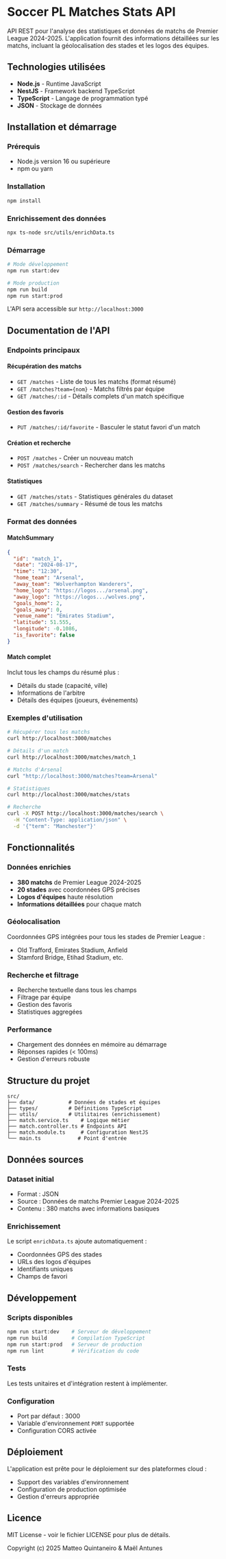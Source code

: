 # Soccer PL Matches Stats API

API REST pour l'analyse des statistiques et données de matchs de Premier League 2024-2025. L'application fournit des informations détaillées sur les matchs, incluant la géolocalisation des stades et les logos des équipes.

## Technologies utilisées

- **Node.js** - Runtime JavaScript
- **NestJS** - Framework backend TypeScript
- **TypeScript** - Langage de programmation typé
- **JSON** - Stockage de données

## Installation et démarrage

### Prérequis
- Node.js version 16 ou supérieure
- npm ou yarn

### Installation
```bash
npm install
```

### Enrichissement des données
```bash
npx ts-node src/utils/enrichData.ts
```

### Démarrage
```bash
# Mode développement
npm run start:dev

# Mode production
npm run build
npm run start:prod
```

L'API sera accessible sur `http://localhost:3000`

## Documentation de l'API

### Endpoints principaux

#### Récupération des matchs
- `GET /matches` - Liste de tous les matchs (format résumé)
- `GET /matches?team={nom}` - Matchs filtrés par équipe
- `GET /matches/:id` - Détails complets d'un match spécifique

#### Gestion des favoris
- `PUT /matches/:id/favorite` - Basculer le statut favori d'un match

#### Création et recherche
- `POST /matches` - Créer un nouveau match
- `POST /matches/search` - Rechercher dans les matchs

#### Statistiques
- `GET /matches/stats` - Statistiques générales du dataset
- `GET /matches/summary` - Résumé de tous les matchs

### Format des données

#### MatchSummary
```json
{
  "id": "match_1",
  "date": "2024-08-17",
  "time": "12:30",
  "home_team": "Arsenal",
  "away_team": "Wolverhampton Wanderers",
  "home_logo": "https://logos.../arsenal.png",
  "away_logo": "https://logos.../wolves.png",
  "goals_home": 2,
  "goals_away": 0,
  "venue_name": "Emirates Stadium",
  "latitude": 51.555,
  "longitude": -0.1086,
  "is_favorite": false
}
```

#### Match complet
Inclut tous les champs du résumé plus :
- Détails du stade (capacité, ville)
- Informations de l'arbitre
- Détails des équipes (joueurs, événements)

### Exemples d'utilisation

```bash
# Récupérer tous les matchs
curl http://localhost:3000/matches

# Détails d'un match
curl http://localhost:3000/matches/match_1

# Matchs d'Arsenal
curl "http://localhost:3000/matches?team=Arsenal"

# Statistiques
curl http://localhost:3000/matches/stats

# Recherche
curl -X POST http://localhost:3000/matches/search \
  -H "Content-Type: application/json" \
  -d '{"term": "Manchester"}'
```

## Fonctionnalités

### Données enrichies
- **380 matchs** de Premier League 2024-2025
- **20 stades** avec coordonnées GPS précises
- **Logos d'équipes** haute résolution
- **Informations détaillées** pour chaque match

### Géolocalisation
Coordonnées GPS intégrées pour tous les stades de Premier League :
- Old Trafford, Emirates Stadium, Anfield
- Stamford Bridge, Etihad Stadium, etc.

### Recherche et filtrage
- Recherche textuelle dans tous les champs
- Filtrage par équipe
- Gestion des favoris
- Statistiques aggregées

### Performance
- Chargement des données en mémoire au démarrage
- Réponses rapides (< 100ms)
- Gestion d'erreurs robuste

## Structure du projet

```
src/
├── data/           # Données de stades et équipes
├── types/          # Définitions TypeScript
├── utils/          # Utilitaires (enrichissement)
├── match.service.ts    # Logique métier
├── match.controller.ts # Endpoints API
├── match.module.ts     # Configuration NestJS
└── main.ts            # Point d'entrée
```

## Données sources

### Dataset initial
- Format : JSON
- Source : Données de matchs Premier League 2024-2025
- Contenu : 380 matchs avec informations basiques

### Enrichissement
Le script `enrichData.ts` ajoute automatiquement :
- Coordonnées GPS des stades
- URLs des logos d'équipes
- Identifiants uniques
- Champs de favori

## Développement

### Scripts disponibles
```bash
npm run start:dev    # Serveur de développement
npm run build        # Compilation TypeScript
npm run start:prod   # Serveur de production
npm run lint         # Vérification du code
```

### Tests
Les tests unitaires et d'intégration restent à implémenter.

### Configuration
- Port par défaut : 3000
- Variable d'environnement `PORT` supportée
- Configuration CORS activée

## Déploiement

L'application est prête pour le déploiement sur des plateformes cloud :
- Support des variables d'environnement
- Configuration de production optimisée
- Gestion d'erreurs appropriée

## Licence

MIT License - voir le fichier LICENSE pour plus de détails.

Copyright (c) 2025 Matteo Quintaneiro & Maël Antunes